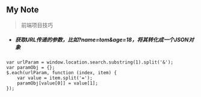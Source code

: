 My Note
--------
> 前端项目技巧

- ##### 获取URL传递的参数，比如?name=tom&age=18，将其转化成一个JSON对象

```
var urlParam = window.location.search.substring(1).split('&');
var paramObj = {};
$.each(urlParam, function (index, item) {
    var value = item.split('=');
    paramObj[value[0]] = value[1];
});
```
